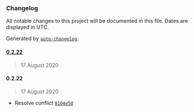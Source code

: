### Changelog

All notable changes to this project will be documented in this file. Dates are displayed in UTC.

Generated by [`auto-changelog`](https://github.com/CookPete/auto-changelog).

#### [0.2.22](https://github.com/datawizio/react-components/compare/0.2.22...0.2.22)

> 17 August 2020

#### 0.2.22

> 17 August 2020

- Resolve conflict [`8104e5d`](https://github.com/datawizio/react-components/commit/8104e5d1fdea89c3a09abcd8c955ec6002000bc2)
